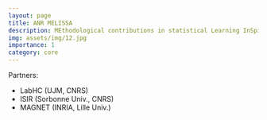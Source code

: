 ```yaml
---
layout: page
title: ANR MELISSA
description: MEthodological contributions in statistical Learning InSpired by SurfAce engineering
img: assets/img/12.jpg
importance: 1
category: core
---
```


Partners:

- LabHC (UJM, CNRS)
- ISIR (Sorbonne Univ., CNRS)
- MAGNET (INRIA, Lille Univ.)

